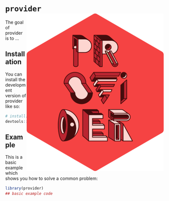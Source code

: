 
<!-- README.md is generated from README.Rmd. Please edit that file -->

# `provider` <img src="man/figures/logo.svg" align="right" height="500" />

<!-- badges: start -->
<!-- badges: end -->

The goal of provider is to …

## Installation

You can install the development version of provider like so:

``` r
# install.packages("devtools")
devtools::install_github("andrewallenbruce/provider")
```

## Example

This is a basic example which shows you how to solve a common problem:

``` r
library(provider)
## basic example code
```
